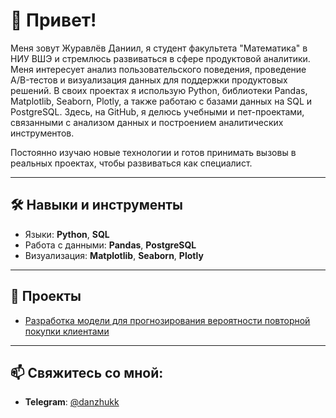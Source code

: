 # 👋 Привет!

Меня зовут Журавлёв Даниил, я студент факультета "Математика" в НИУ ВШЭ и стремлюсь развиваться в сфере продуктовой аналитики. Меня интересует анализ пользовательского поведения, проведение A/B-тестов и визуализация данных для поддержки продуктовых решений. В своих проектах я использую Python, библиотеки Pandas, Matplotlib, Seaborn, Plotly, а также работаю с базами данных на SQL и PostgreSQL. Здесь, на GitHub, я делюсь учебными и пет-проектами, связанными с анализом данных и построением аналитических инструментов.

Постоянно изучаю новые технологии и готов принимать вызовы в реальных проектах, чтобы развиваться как специалист.

---

## 🛠 Навыки и инструменты

- Языки: **Python**, **SQL**
- Работа с данными: **Pandas**, **PostgreSQL**
- Визуализация: **Matplotlib**, **Seaborn**, **Plotly**

---

## 📂 Проекты

- [Разработка модели для прогнозирования вероятности повторной покупки клиентами](https://t.me/danzhukk)

---

## 📫 Свяжитесь со мной:

- **Telegram**: [@danzhukk](https://t.me/danzhukk)
